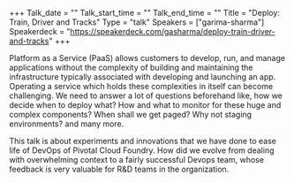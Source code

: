 +++
Talk_date = ""
Talk_start_time = ""
Talk_end_time = ""
Title = "Deploy: Train, Driver and Tracks"
Type = "talk"
Speakers = ["garima-sharma"]
Speakerdeck = "https://speakerdeck.com/gasharma/deploy-train-driver-and-tracks"
+++

<p>Platform as a Service (PaaS) allows customers to develop, run, and manage applications without the complexity of building and maintaining the infrastructure typically associated with developing and launching an app. Operating a service which holds these complexities in itself can become challenging.  We need to answer a lot of questions beforehand like, how we decide when to deploy what? How and what to monitor for these huge and complex components? When shall we get paged? Why not  staging environments? and many more.</p>

<p>This talk is about experiments and innovations that we have done to ease life of DevOps of Pivotal Cloud Foundry. How did we evolve from dealing with overwhelming context to a fairly successful Devops team, whose feedback is very valuable for R&D teams in the organization.</p>
